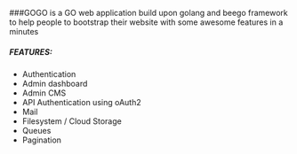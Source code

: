 ###GOGO is a GO web application build upon golang and beego framework to help people to bootstrap their website with some awesome features in a minutes

##### FEATURES:
*   Authentication
*   Admin dashboard
*   Admin CMS
*   API Authentication using oAuth2 
*   Mail
*   Filesystem / Cloud Storage
*   Queues
*   Pagination
